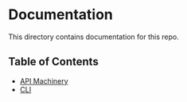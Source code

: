 # Documentation

This directory contains documentation for this repo.

## Table of Contents

* [API Machinery](api-machinery/README.md)
* [CLI](cli/README.md)
